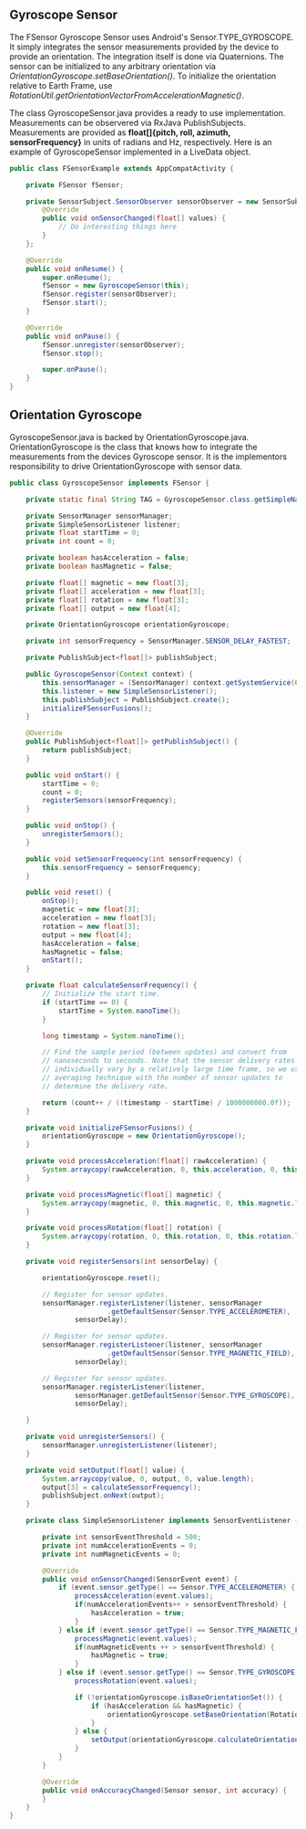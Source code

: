 
## Gyroscope Sensor

The FSensor Gyroscope Sensor uses Android's Sensor.TYPE_GYROSCOPE. It simply integrates the sensor measurements provided by the device to provide an orientation. The integration itself is done via Quaternions. The sensor can be initialized to any arbitrary orientation via *OrientationGyroscope.setBaseOrientation()*. To initialize the orientation relative to Earth Frame, use *RotationUtil.getOrientationVectorFromAccelerationMagnetic()*. 

The class GyroscopeSensor.java provides a ready to use implementation. Measurements can be observered via RxJava PublishSubjects. Measurements are provided as **float[]{pitch, roll, azimuth, sensorFrequency}** in units of radians and Hz, respectively. Here is an example of GyroscopeSensor implemented in a LiveData object.

```java
public class FSensorExample extends AppCompatActivity {

    private FSensor fSensor;

    private SensorSubject.SensorObserver sensorObserver = new SensorSubject.SensorObserver() {
        @Override
        public void onSensorChanged(float[] values) {
            // Do interesting things here
        }
    };

    @Override
    public void onResume() {
        super.onResume();
        fSensor = new GyroscopeSensor(this);
        fSensor.register(sensorObserver);
        fSensor.start();
    }

    @Override
    public void onPause() {
        fSensor.unregister(sensorObserver);
        fSensor.stop();

        super.onPause();
    }
}
```

## Orientation Gyroscope

GyroscopeSensor.java is backed by OrientationGyroscope.java. OrientationGyroscope is the class that knows how to integrate the measurements from the devices Gyroscope sensor. It is the implementors responsibility to drive OrientationGyroscope with sensor data.

```java
public class GyroscopeSensor implements FSensor {

    private static final String TAG = GyroscopeSensor.class.getSimpleName();

    private SensorManager sensorManager;
    private SimpleSensorListener listener;
    private float startTime = 0;
    private int count = 0;

    private boolean hasAcceleration = false;
    private boolean hasMagnetic = false;

    private float[] magnetic = new float[3];
    private float[] acceleration = new float[3];
    private float[] rotation = new float[3];
    private float[] output = new float[4];

    private OrientationGyroscope orientationGyroscope;

    private int sensorFrequency = SensorManager.SENSOR_DELAY_FASTEST;

    private PublishSubject<float[]> publishSubject;

    public GyroscopeSensor(Context context) {
        this.sensorManager = (SensorManager) context.getSystemService(Context.SENSOR_SERVICE);
        this.listener = new SimpleSensorListener();
        this.publishSubject = PublishSubject.create();
        initializeFSensorFusions();
    }

    @Override
    public PublishSubject<float[]> getPublishSubject() {
        return publishSubject;
    }

    public void onStart() {
        startTime = 0;
        count = 0;
        registerSensors(sensorFrequency);
    }

    public void onStop() {
        unregisterSensors();
    }

    public void setSensorFrequency(int sensorFrequency) {
        this.sensorFrequency = sensorFrequency;
    }

    public void reset() {
        onStop();
        magnetic = new float[3];
        acceleration = new float[3];
        rotation = new float[3];
        output = new float[4];
        hasAcceleration = false;
        hasMagnetic = false;
        onStart();
    }

    private float calculateSensorFrequency() {
        // Initialize the start time.
        if (startTime == 0) {
            startTime = System.nanoTime();
        }

        long timestamp = System.nanoTime();

        // Find the sample period (between updates) and convert from
        // nanoseconds to seconds. Note that the sensor delivery rates can
        // individually vary by a relatively large time frame, so we use an
        // averaging technique with the number of sensor updates to
        // determine the delivery rate.

        return (count++ / ((timestamp - startTime) / 1000000000.0f));
    }

    private void initializeFSensorFusions() {
        orientationGyroscope = new OrientationGyroscope();
    }

    private void processAcceleration(float[] rawAcceleration) {
        System.arraycopy(rawAcceleration, 0, this.acceleration, 0, this.acceleration.length);
    }

    private void processMagnetic(float[] magnetic) {
        System.arraycopy(magnetic, 0, this.magnetic, 0, this.magnetic.length);
    }

    private void processRotation(float[] rotation) {
        System.arraycopy(rotation, 0, this.rotation, 0, this.rotation.length);
    }

    private void registerSensors(int sensorDelay) {

        orientationGyroscope.reset();

        // Register for sensor updates.
        sensorManager.registerListener(listener, sensorManager
                        .getDefaultSensor(Sensor.TYPE_ACCELEROMETER),
                sensorDelay);

        // Register for sensor updates.
        sensorManager.registerListener(listener, sensorManager
                        .getDefaultSensor(Sensor.TYPE_MAGNETIC_FIELD),
                sensorDelay);

        // Register for sensor updates.
        sensorManager.registerListener(listener,
                sensorManager.getDefaultSensor(Sensor.TYPE_GYROSCOPE),
                sensorDelay);

    }

    private void unregisterSensors() {
        sensorManager.unregisterListener(listener);
    }

    private void setOutput(float[] value) {
        System.arraycopy(value, 0, output, 0, value.length);
        output[3] = calculateSensorFrequency();
        publishSubject.onNext(output);
    }

    private class SimpleSensorListener implements SensorEventListener {

        private int sensorEventThreshold = 500;
        private int numAccelerationEvents = 0;
        private int numMagneticEvents = 0;

        @Override
        public void onSensorChanged(SensorEvent event) {
            if (event.sensor.getType() == Sensor.TYPE_ACCELEROMETER) {
                processAcceleration(event.values);
                if(numAccelerationEvents++ > sensorEventThreshold) {
                    hasAcceleration = true;
                }
            } else if (event.sensor.getType() == Sensor.TYPE_MAGNETIC_FIELD) {
                processMagnetic(event.values);
                if(numMagneticEvents ++ > sensorEventThreshold) {
                    hasMagnetic = true;
                }
            } else if (event.sensor.getType() == Sensor.TYPE_GYROSCOPE) {
                processRotation(event.values);

                if (!orientationGyroscope.isBaseOrientationSet()) {
                    if (hasAcceleration && hasMagnetic) {
                        orientationGyroscope.setBaseOrientation(RotationUtil.getOrientationVectorFromAccelerationMagnetic(acceleration, magnetic));
                    }
                } else {
                    setOutput(orientationGyroscope.calculateOrientation(rotation, event.timestamp));
                }
            }
        }

        @Override
        public void onAccuracyChanged(Sensor sensor, int accuracy) {
        }
    }
}

```
